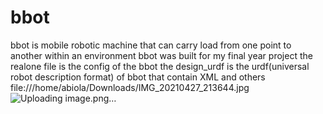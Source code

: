 # bbot
bbot is mobile robotic machine that can carry load from one point to another within an environment 
bbot was built for my final year project 
the realone file is the config of the bbot
the design_urdf is the urdf(universal robot description format) of bbot that contain XML and others
file:///home/abiola/Downloads/IMG_20210427_213644.jpg![Uploading image.png…]()
